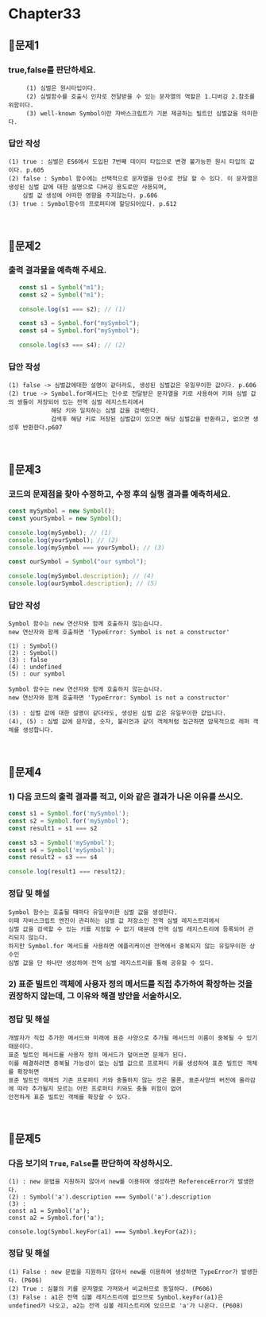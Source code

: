 # Chapter33
## 📌문제1
### true,false를 판단하세요.
```
     (1) 심벌은 원시타입이다.
     (2) 심벌함수를 호출시 인자로 전달받을 수 있는 문자열의 역할은 1.디버깅 2.참조를 위함이다.
     (3) well-known Symbol이란 자바스크립트가 기본 제공하는 빌트인 심벌값을 의미한다.
```
### 답안 작성
```
(1) true : 심벌은 ES6에서 도입된 7번째 데이터 타입으로 변경 불가능한 원시 타입의 값이다. p.605
(2) false : Symbol 함수에는 선택적으로 문자열을 인수로 전달 할 수 있다. 이 문자열은 생성된 심벌 값에 대한 설명으로 디버깅 용도로만 사용되며,
    심벌 값 생성에 어떠한 영향을 주지않는다. p.606
(3) true : Symbol함수의 프로퍼티에 할당되어있다. p.612
```

<br>

## 📌문제2
### 출력 결과물을 예측해 주세요.
```js
   const s1 = Symbol("m1");
   const s2 = Symbol("m1");

   console.log(s1 === s2); // (1)

   const s3 = Symbol.for("mySymbol");
   const s4 = Symbol.for("mySymbol");

   console.log(s3 === s4); // (2)
```
### 답안 작성
```
(1) false -> 심벌값에대한 설명이 같더라도, 생성된 심벌값은 유일무이한 값이다. p.606
(2) true -> Symbol.for메서드는 인수로 전달받은 문자열을 키로 사용하여 키와 심벌 값의 쌍들이 저장되어 있는 전역 심벌 레지스트리에서 
            해당 키와 일치하는 심벌 값을 검색한다. 
            검색후 해당 키로 저장된 심벌값이 있으면 해당 심벌값을 반환하고, 없으면 생성후 반환한다.p607
```

<br>

## 📌문제3

### 코드의 문제점을 찾아 수정하고, 수정 후의 실행 결과를 예측히세요.

```js
const mySymbol = new Symbol();
const yourSymbol = new Symbol();

console.log(mySymbol); // (1)
console.log(yourSymbol); // (2)
console.log(mySymbol === yourSymbol); // (3)

const ourSymbol = Symbol("our symbol");

console.log(mySymbol.description); // (4)
console.log(ourSymbol.description); // (5)
```

### 답안 작성

```
Symbol 함수는 new 연산자와 함께 호출하지 않는습니다.
new 연산자와 함께 호출하면 'TypeError: Symbol is not a constructor'

(1) : Symbol()
(2) : Symbol()
(3) : false
(4) : undefined
(5) : our symbol
```

```
Symbol 함수는 new 연산자와 함께 호출하지 않는습니다.
new 연산자와 함께 호출하면 'TypeError: Symbol is not a constructor'

(3) : 심벌 값에 대한 설명이 같더라도, 생성된 심벌 값은 유일무이한 값입니다.
(4), (5) : 심벌 값에 문자열, 숫자, 불리언과 같이 객체처럼 접근하면 암묵적으로 레퍼 객체를 생성합니다.
```

<br>

## 📌문제4
### 1) 다음 코드의 출력 결과를 적고, 이와 같은 결과가 나온 이유를 쓰시오.
```js
const s1 = Symbol.for('mySymbol');
const s2 = Symbol.for('mySymbol');
const result1 = s1 === s2

const s3 = Symbol('mySymbol');
const s4 = Symbol('mySymbol');
const result2 = s3 === s4

console.log(result1 === result2); 
```

### 정답 및 해설
```
Symbol 함수는 호출될 때마다 유일무이한 심벌 값을 생성한다. 
이때 자바스크립트 엔진이 관리하는 심벌 값 저장소인 전역 심벌 레지스트리에서
심벌 값을 검색할 수 있는 키를 지정할 수 없기 때문에 전역 심벌 레지스트리에 등록되어 관리되지 않는다. 
하지만 Symbol.for 메서드를 사용하면 에플리케이션 전역에서 중복되지 않는 유일무이한 상수인
심벌 값을 단 하나만 생성하여 전역 심벌 레지스트리를 통해 공유할 수 있다. 
```

### 2) 표준 빌트인 객체에 사용자 정의 메서드를 직접 추가하여 확장하는 것을 권장하지 않는데, 그 이유와 해결 방안을 서술하시오.

### 정답 및 해설
```
개발자가 직접 추가한 메서드와 미래에 표준 사양으로 추가될 메서드의 이름이 중복될 수 있기 때문이다. 
표준 빌트인 메서드를 사용자 정의 메서드가 덮어쓰면 문제가 된다.
이를 해결하려면 중복될 가능성이 없는 심벌 값으로 프로퍼티 키를 생성하여 표준 빌트인 객체를 확장하면 
표준 빌트인 객체의 기존 프로퍼티 키와 충돌하지 않는 것은 물론, 표준사양의 버전에 올라감에 따라 추가될지 모르는 어떤 프로퍼티 키와도 충돌 위험이 없어 
안전하게 표준 빌트인 객체를 확장할 수 있다. 
```

<br>

## 📌문제5
### 다음 보기의 `True`, `False`를 판단하여 작성하시오.
```
(1) : new 문법을 지원하지 않아서 new를 이용하여 생성하면 ReferenceError가 발생한다.
(2) : Symbol('a').description === Symbol('a').description 
(3) : 
const a1 = Symbol('a');
const a2 = Symbol.for('a');

console.log(Symbol.keyFor(a1) === Symbol.keyFor(a2));
```
### 정답 및 해설
```
(1) False : new 문법을 지원하지 않아서 new를 이용하여 생성하면 TypeError가 발생한다. (P606)
(2) True : 심볼의 키를 문자열로 가져와서 비교하므로 동일하다. (P606)
(3) False : a1은 전역 심볼 레지스트리에 없으므로 Symbol.keyFor(a1)은 undefined가 나오고, a2는 전역 심볼 레지스트리에 있으므로 'a'가 나온다. (P608)
```
